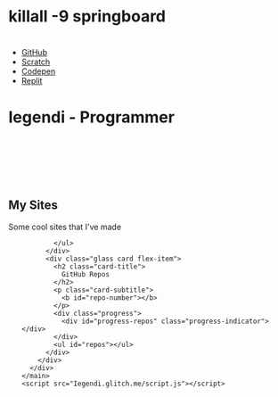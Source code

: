 # killall -9 springboard
# <p><!DOCTYPE html>
<html>
  <head>
    <meta charset="utf-8">
    <meta name="viewport" content="width=device-width, initial-scale=1.0">
    <title>Iegendi</title>
    <link rel="stylesheet" type="text/css" href="Iegendi.glitch.me/style.css">
    <link rel="icon" href="https://cdn.glitch.com/19195e70-371c-46e2-bd4f-fa40b4bb6f20%2Fmyspi.svg?v=1629144268035">
  </head>
  <body>
    <main class="glass">
      <nav class="glass">
        <ul>
          <li><a href="https://github.com/Iegendi">GitHub</a></li>
          <li><a href="https://scratch.mit.edu/users/f_account">Scratch</a></li>
          <li><a href="https://codepen.io/Iegendi">Codepen</a></li>
          <li><a href="https://replit.com/@Iegendi">Replit</a></li>
        </ul>
      </nav>
      <div class="glass">
        <h1 class="center">Iegendi - <span class="rainbow">Programmer</span></h1>
        <br>
        <h2 id="about" class="center"></h2>
        <br><br>
        <div class="flex">
          <div class="glass card flex-item">
            <h2 class="card-title">My Sites</h2>
            <p class="card-subtitle">Some cool sites that I've made</p>
            <ul>

            </ul>
          </div>
          <div class="glass card flex-item">
            <h2 class="card-title">
              GitHub Repos
            </h2>
            <p class="card-subtitle">
              <b id="repo-number"></b>
            </p>
            <div class="progress">
              <div id="progress-repos" class="progress-indicator"></div>
            </div>
            <ul id="repos"></ul>
          </div>
        </div>
      </div>
    </main>
    <script src="Iegendi.glitch.me/script.js"></script>
  </body>
</html></p>

